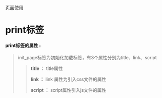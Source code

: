 页面使用

# print**标签**

#### print**标签的属性 :**

> init\_page标签为初始化加载标签，有3个属性分别为title、link、script
>
> > **title  ：** title属性
> >
> > **link ：** link 属性为引入css文件的属性
> >
> > **script ：** script属性引入js文件的属性



